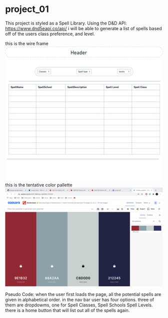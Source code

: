 # project_01
This project is styled as a Spell Library. Using the D&D API: https://www.dnd5eapi.co/api/ i will be able to generate a list of spells based off of the users class preference, and level.

this is the wire frame ![wireframe](/css/img/project01%20-%20Window.png)
this is the tentative color pallette ![Color Pallette](/css/img/pallette.png)

Pseudo Code:
when the user first loads the page, all the potential spells are given in alphabetical order. in the nav bar user has four options. three of them are dropdowms, one for Spell Classes, Spell Schools Spell Levels.
there is a home button that will list out all of the spells again.
